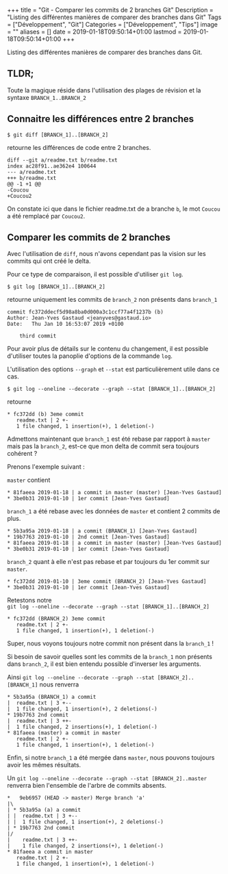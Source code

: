 +++
title = "Git - Comparer les commits de 2 branches Git"
Description = "Listing des différentes manières de comparer des branches dans Git"
Tags = ["Développement", "Git"]
Categories = ["Développement", "Tips"]
image = ""
aliases = []
date = 2019-01-18T09:50:14+01:00
lastmod = 2019-01-18T09:50:14+01:00
+++

Listing des différentes manières de comparer des branches dans Git.

## TLDR;

Toute la magique réside dans l'utilisation des plages de révision et la syntaxe `BRANCH_1..BRANCH_2`

## Connaitre les différences entre 2 branches

```
$ git diff [BRANCH_1]..[BRANCH_2]
```

retourne les différences de code entre 2 branches.

```
diff --git a/readme.txt b/readme.txt
index ac28f91..ae362e4 100644
--- a/readme.txt
+++ b/readme.txt
@@ -1 +1 @@
-Coucou
+Coucou2
```

On constate ici que dans le fichier readme.txt de a branche `b`, le mot `Coucou` a été remplacé par `Coucou2`.


## Comparer les commits de 2 branches

Avec l'utilisation de `diff`, nous n'avons cependant pas la vision sur les commits qui ont créé le delta.

Pour ce type de comparaison, il est possible d'utiliser `git log`.

```
$ git log [BRANCH_1]..[BRANCH_2]
```

retourne uniquement les commits de `branch_2` non présents dans `branch_1`

```
commit fc372ddecf5d98a8ba0d000a3c1ccf77a4f1237b (b)
Author: Jean-Yves Gastaud <jeanyves@gastaud.io>
Date:   Thu Jan 10 16:53:07 2019 +0100

    third commit
```

Pour avoir plus de détails sur le contenu du changement, il est possible d'utiliser toutes la panoplie d'options de la commande `log`.

L'utilisation des options `--graph` et `--stat` est particulièrement utile dans ce cas.

```
$ git log --oneline --decorate --graph --stat [BRANCH_1]..[BRANCH_2]
```

retourne

```
* fc372dd (b) 3eme commit
   readme.txt | 2 +-
   1 file changed, 1 insertion(+), 1 deletion(-)
```

Admettons maintenant que `branch_1` est été rebase par rapport à `master` mais pas la `branch_2`, est-ce que mon delta de commit sera toujours cohérent&nbsp;?

Prenons l'exemple suivant&nbsp;:

`master` contient

```
* 81faeea 2019-01-18 | a commit in master (master) [Jean-Yves Gastaud]
* 3be0b31 2019-01-10 | 1er commit [Jean-Yves Gastaud]
```

`branch_1` a été rebase avec les données de `master` et contient 2 commits de plus.

```
* 5b3a95a 2019-01-18 | a commit (BRANCH_1) [Jean-Yves Gastaud]
* 19b7763 2019-01-10 | 2nd commit [Jean-Yves Gastaud]
* 81faeea 2019-01-18 | a commit in master (master) [Jean-Yves Gastaud]
* 3be0b31 2019-01-10 | 1er commit [Jean-Yves Gastaud]
```

`branch_2` quant à elle n'est pas rebase et par toujours du 1er commit sur `master`.

```
* fc372dd 2019-01-10 | 3eme commit (BRANCH_2) [Jean-Yves Gastaud]
* 3be0b31 2019-01-10 | 1er commit [Jean-Yves Gastaud]
```

Retestons notre  
`git log --oneline --decorate --graph --stat [BRANCH_1]..[BRANCH_2]`

```
* fc372dd (BRANCH_2) 3eme commit
   readme.txt | 2 +-
   1 file changed, 1 insertion(+), 1 deletion(-)
```

Super, nous voyons toujours notre commit non présent dans la `branch_1` !

Si besoin de savoir quelles sont les commits de la `branch_1` non présents dans `branch_2`, il est bien entendu possible d'inverser les arguments.

Ainsi `git log --oneline --decorate --graph --stat [BRANCH_2]..[BRANCH_1]` nous renverra

```
* 5b3a95a (BRANCH_1) a commit
|  readme.txt | 3 +--
|  1 file changed, 1 insertion(+), 2 deletions(-)
* 19b7763 2nd commit
|  readme.txt | 3 ++-
|  1 file changed, 2 insertions(+), 1 deletion(-)
* 81faeea (master) a commit in master
   readme.txt | 2 +-
   1 file changed, 1 insertion(+), 1 deletion(-)
```

Enfin, si notre `branch_1` a été mergée dans `master`, nous pouvons toujours avoir les mêmes résultats.

Un `git log --oneline --decorate --graph --stat [BRANCH_2]..master` renverra bien l'ensemble de l'arbre de commits absents.

```
*   9eb6957 (HEAD -> master) Merge branch 'a'
|\
| * 5b3a95a (a) a commit
| |  readme.txt | 3 +--
| |  1 file changed, 1 insertion(+), 2 deletions(-)
| * 19b7763 2nd commit
|/
|    readme.txt | 3 ++-
|    1 file changed, 2 insertions(+), 1 deletion(-)
* 81faeea a commit in master
   readme.txt | 2 +-
   1 file changed, 1 insertion(+), 1 deletion(-)
```

